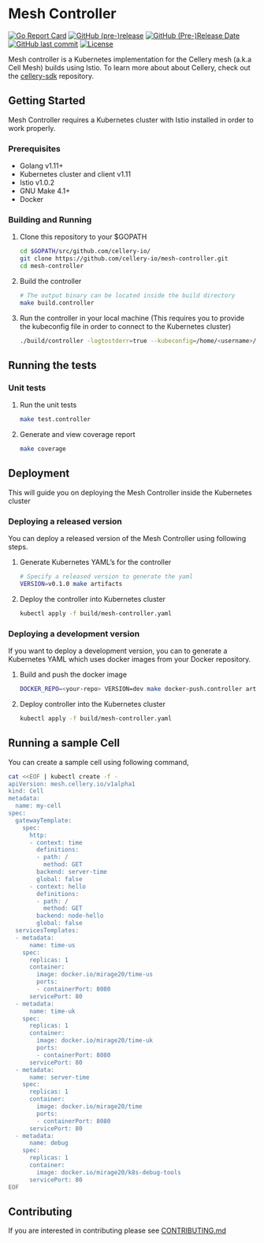 # Mesh Controller

[![Go Report Card](https://goreportcard.com/badge/github.com/cellery-io/mesh-controller)](https://goreportcard.com/report/github.com/cellery-io/mesh-controller)
[![GitHub (pre-)release](https://img.shields.io/github/release/cellery-io/mesh-controller/all.svg)](https://github.com/cellery-io/mesh-controller/releases)
[![GitHub (Pre-)Release Date](https://img.shields.io/github/release-date-pre/cellery-io/mesh-controller.svg)](https://github.com/cellery-io/mesh-controller/releases)
[![GitHub last commit](https://img.shields.io/github/last-commit/cellery-io/mesh-controller.svg)](https://github.com/cellery-io/mesh-controller/commits/master)
[![License](https://img.shields.io/badge/License-Apache%202.0-blue.svg)](https://opensource.org/licenses/Apache-2.0)
  
Mesh controller is a Kubernetes implementation for the Cellery mesh (a.k.a Cell Mesh) builds using Istio. To learn more about about Cellery, check out the [cellery-sdk](https://github.com/cellery-io/sdk) repository.

## Getting Started

Mesh Controller requires a Kubernetes cluster with Istio installed in order to work properly.

### Prerequisites

* Golang v1.11+
* Kubernetes cluster and client v1.11 
* Istio v1.0.2
* GNU Make 4.1+
* Docker

### Building and Running

1. Clone this repository to your $GOPATH
   
    ```bash
    cd $GOPATH/src/github.com/cellery-io/
    git clone https://github.com/cellery-io/mesh-controller.git
    cd mesh-controller
    ```
   
2. Build the controller

    ```bash
    # The output binary can be located inside the build directory
    make build.controller 
    ```

3. Run the controller in your local machine (This requires you to provide the kubeconfig file in order to connect to the Kubernetes cluster)

    ```bash
    ./build/controller -logtostderr=true --kubeconfig=/home/<username>/.kube/config
    ```
    
## Running the tests

### Unit tests

1. Run the unit tests

    ```bash
    make test.controller
    ```
2. Generate and view coverage report

    ```bash
    make coverage 
    ```
    
## Deployment

This will guide you on deploying the Mesh Controller inside the Kubernetes cluster
 
### Deploying a released version
 
You can deploy a released version of the Mesh Controller using following steps. 
 
1. Generate Kubernetes YAML’s for the controller
    
    ```bash
    # Specify a released version to generate the yaml
    VERSION=v0.1.0 make artifacts
    ```
2. Deploy the controller into Kubernetes cluster
    
    ```bash
    kubectl apply -f build/mesh-controller.yaml
    ```
### Deploying a development version
 
If you want to deploy a development version, you can to generate a Kubernetes YAML which uses docker images from your Docker repository.
 
1. Build and push the docker image
    
    ```bash
    DOCKER_REPO=<your-repo> VERSION=dev make docker-push.controller artifacts
    ```
    
2. Deploy controller into the Kubernetes cluster
    
    ```bash
    kubectl apply -f build/mesh-controller.yaml
    ```

## Running a sample Cell

You can create a sample cell using following command,

```bash
cat <<EOF | kubectl create -f -
apiVersion: mesh.cellery.io/v1alpha1
kind: Cell
metadata:
  name: my-cell
spec:
  gatewayTemplate:
    spec:
      http:
      - context: time
        definitions:
        - path: /
          method: GET
        backend: server-time
        global: false
      - context: hello
        definitions:
        - path: /
          method: GET
        backend: node-hello
        global: false
  servicesTemplates:
  - metadata:
      name: time-us
    spec:
      replicas: 1
      container:
        image: docker.io/mirage20/time-us
        ports:
        - containerPort: 8080
      servicePort: 80
  - metadata:
      name: time-uk
    spec:
      replicas: 1
      container:
        image: docker.io/mirage20/time-uk
        ports:
        - containerPort: 8080
      servicePort: 80
  - metadata:
      name: server-time
    spec:
      replicas: 1
      container:
        image: docker.io/mirage20/time
        ports:
        - containerPort: 8080
      servicePort: 80
  - metadata:
      name: debug
    spec:
      replicas: 1
      container:
        image: docker.io/mirage20/k8s-debug-tools
      servicePort: 80
EOF
```

## Contributing

If you are interested in contributing please see [CONTRIBUTING.md](CONTRIBUTING.md)
